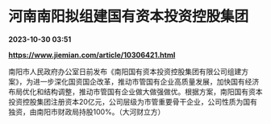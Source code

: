 # 河南南阳拟组建国有资本投资控股集团

**2023-10-30 03:51**

**https://www.jiemian.com/article/10306421.html**

南阳市人民政府办公室日前发布《南阳国有资本投资控股集团有限公司组建方案》，为进一步深化国资国企改革，推动市管国有企业高质量发展，加快国有经济布局优化和结构调整，推动市管国有企业做大做强做优。根据方案，南阳国有资本投资控股集团注册资本20亿元，公司层级为市管重要骨干企业，公司性质为国有独资，由南阳市财政局持股100%。（大河财立方）